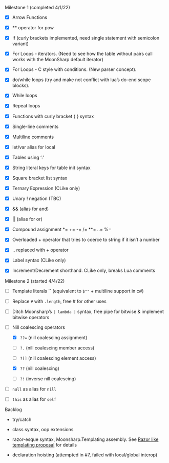 Milestone 1 (completed 4/1/22)

- [x] Arrow Functions

- [x] ** operator for pow

- [x] If (curly brackets implemented, need single statement with semicolon variant)

- [x] For Loops - iterators. (Need to see how the table without pairs call works with the MoonSharp default iterator)

- [x] For Loops - C style with conditions. (New parser concept).

- [x] do/while loops (try and make not conflict with lua’s do-end scope blocks).

- [x] While loops

- [x] Repeat loops

- [x] Functions with curly bracket { } syntax 

- [x] Single-line comments

- [x] Multiline comments

- [x] let/var alias for local

- [x] Tables using ‘:’

- [x] String literal keys for table init syntax

- [x] Square bracket list syntax 

- [x] Ternary Expression (CLike only)

- [x] Unary ! negation (TBC)

- [x] && (alias for and)

- [x] || (alias for or)

- [x] Compound assignment *= += -= /= **= ..= %=

- [x] Overloaded + operator that tries to coerce to string if it isn’t a number

- [x] .. replaced with + operator

- [x] Label syntax (CLike only)

- [x] Increment/Decrement shorthand. CLike only, breaks Lua comments



Milestone 2 (started 4/4/22)

- [ ] Template literals `` (equivalent to `$""` + multiline support in c#)

- [ ] Replace `#` with `.length`, free # for other uses

- [ ] Ditch Moonsharp’s `| lambda |` syntax, free pipe for bitwise & implement bitwise operators

- [ ] Nill coalescing operators
  
  - [x] `??=` (nill coalescing assignment)
  
  - [ ] `?.` (nill coalescing member access)
  
  - [ ] `?[]` (nill coalescing element access)
  
  - [x] `??` (nill coalescing)
  
  - [ ] `?!` (inverse nill coalescing)

- [ ] `null` as alias for `nill`

- [ ] `this` as alias for `self`



Backlog

- try/catch

- class syntax, oop extensions

- razor-esque syntax, Moonsharp.Templating assembly. See [Razor like templating proposal](doc/razor_like_templating_proposal.md) for details

- declaration hoisting  (attempted in #7, failed with local/global interop)


